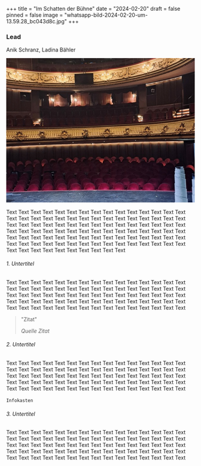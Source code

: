 +++
title = "Im Schatten der Bühne"
date = "2024-02-20"
draft = false
pinned = false
image = "whatsapp-bild-2024-02-20-um-13.59.28_bc043d8c.jpg"
+++


### Lead

Anik Schranz, Ladina Bähler

![Bildunterschrift](whatsapp-bild-2024-02-20-um-13.59.28_bc043d8c.jpg)

Text Text Text Text Text Text Text Text Text Text Text Text Text Text Text Text Text Text Text Text Text Text Text Text Text Text Text Text Text Text Text Text Text Text Text Text Text Text Text Text Text Text Text Text Text Text Text Text Text Text Text Text Text Text Text Text Text Text Text Text Text Text Text Text Text Text Text Text Text Text Text Text Text Text Text Text Text Text Text Text Text Text Text Text Text Text Text Text Text Text Text Text Text Text Text Text Text Text Text Text 

###### 1. Untertitel

Text Text Text Text Text Text Text Text Text Text Text Text Text Text Text Text Text Text Text Text Text Text Text Text Text Text Text Text Text Text Text Text Text Text Text Text Text Text Text Text Text Text Text Text Text Text Text Text Text Text Text Text Text Text Text Text Text Text Text Text Text Text Text Text Text Text Text Text Text Text Text Text Text Text Text

> "Zitat" 
>
> *Quelle Zitat*

###### 2. Untertitel

Text Text Text Text Text Text Text Text Text Text Text Text Text Text Text Text Text Text Text Text Text Text Text Text Text Text Text Text Text Text Text Text Text Text Text Text Text Text Text Text Text Text Text Text Text Text Text Text Text Text Text Text Text Text Text Text Text Text Text Text Text Text Text Text Text Text Text Text Text Text Text Text Text Text Text 

`Infokasten`

###### 3. Untertitel

Text Text Text Text Text Text Text Text Text Text Text Text Text Text Text Text Text Text Text Text Text Text Text Text Text Text Text Text Text Text Text Text Text Text Text Text Text Text Text Text Text Text Text Text Text Text Text Text Text Text Text Text Text Text Text Text Text Text Text Text Text Text Text Text Text Text Text Text Text Text Text Text Text Text Text